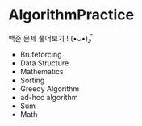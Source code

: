 # AlgorithmPractice
백준 문제 풀어보기 ! (•̀ᴗ•́)و ̑̑

- Bruteforcing
- Data Structure
- Mathematics
- Sorting
- Greedy Algorithm
- ad-hoc algorithm
- Sum
- Math 
